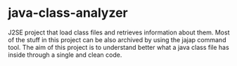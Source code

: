 java-class-analyzer
===================

J2SE project that load class files and retrieves information about them. Most of the stuff in this project can be also archived by using the jajap command tool. The aim of this project is to understand better what a java class file has inside through a single and clean code.
